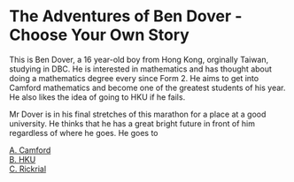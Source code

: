 # The Adventures of Ben Dover - Choose Your Own Story

This is Ben Dover, a 16 year-old boy from Hong Kong, orginally Taiwan, studying in DBC. He is interested in mathematics and has thought about doing a mathematics degree every since Form 2. He aims to get into Camford mathematics and become one of the greatest students of his year. He also likes the idea of going to HKU if he fails.

Mr Dover is in his final stretches of this marathon for a place at a good university. He thinks that he has a great bright future in front of him regardless of where he goes. He goes to

[A. Camford](camford.md) \
[B. HKU](hku.md)\
[C. Rickrial](rickrial.md)